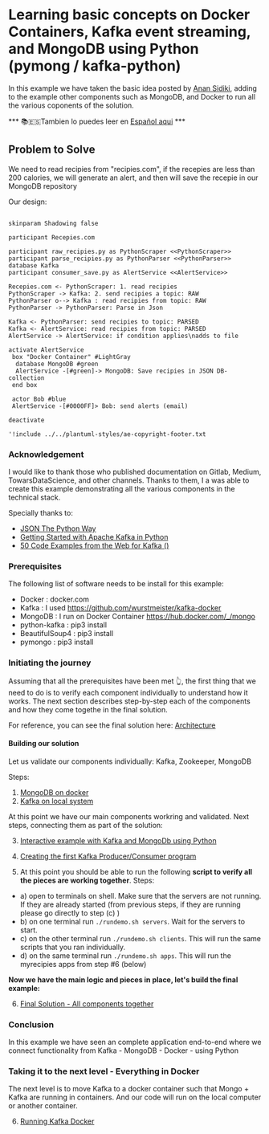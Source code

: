 # Learning basic concepts on Docker Containers, Kafka event streaming, and MongoDB using Python (pymong / kafka-python)
In this example we have taken the basic idea posted by [Anan Sidiki](https://towardsdatascience.com/getting-started-with-apache-kafka-in-python-604b3250aa05), 
 adding to the example other components such as MongoDB, and Docker to run all the various coponents of the solution.

*** 📚🇪🇸Tambien lo puedes leer en [Español aqui](README_esp.md) ***

## Problem to Solve
We need to read recipies from "recipies.com", if the recepies are less than 200 calories, we will generate
an alert, and then will save the recepie in our MongoDB repository

Our design:


```plantuml

skinparam Shadowing false

participant Recepies.com

participant raw_recipies.py as PythonScraper <<PythonScraper>>
participant parse_recipies.py as PythonParser <<PythonParser>>
database Kafka
participant consumer_save.py as AlertService <<AlertService>>

Recepies.com <- PythonScraper: 1. read recipies
PythonScraper -> Kafka: 2. send recipies a topic: RAW
PythonParser o--> Kafka : read recipies from topic: RAW
PythonParser -> PythonParser: Parse in Json 

Kafka <- PythonParser: send recipies to topic: PARSED
Kafka <- AlertService: read recipies from topic: PARSED
AlertService -> AlertService: if condition applies\nadds to file

activate AlertService 
 box "Docker Container" #LightGray
  database MongoDB #green
  AlertService -[#green]-> MongoDB: Save recipies in JSON DB-collection
 end box

 actor Bob #blue
 AlertService -[#0000FF]> Bob: send alerts (email)

deactivate

'!include ../../plantuml-styles/ae-copyright-footer.txt
```
### Acknowledgement
I would like to thank those who published documentation on Gitlab, Medium, TowarsDataScience, and other channels. Thanks to them, I a was able to create
this example demonstrating all the various components in the technical stack.

Specially thanks to:
* [JSON The Python Way](https://medium.com/python-pandemonium/json-the-python-way-91aac95d4041)
* [Getting Started with Apache Kafka in Python](https://towardsdatascience.com/getting-started-with-apache-kafka-in-python-604b3250aa05)
* [50 Code Examples from the Web for Kafka ()](https://www.programcreek.com/python/example/98440/kafka.KafkaConsumer)

### Prerequisites
The following list of software needs to be install for this example:

* Docker : docker.com
* Kafka : I used https://github.com/wurstmeister/kafka-docker
* MongoDB : I run on Docker Container https://hub.docker.com/_/mongo
* python-kafka : pip3 install 
* BeautifulSoup4 : pip3 install 
* pymongo : pip3 install


### Initiating the journey
Assuming that all the prerequisites have been met 👆, the first thing that we need to do is to verify each component individually
to understand how it works.  The next section describes step-by-step each of the components and how they come togethe in the final solution.

For reference, you can see the final solution here:  [Architecture](howtodockerkafka.md) 

#### Building our solution
Let us validate our components individually: Kafka, Zookeeper, MongoDB

Steps: 

1. [MongoDB on docker](howtoMongoDB.md)
2. [Kafka on local system](howtoKafka.md)

At this point we have our main components workring and validated. Next steps, connecting them as part of the solution:

3. [Interactive example with Kafka and MongoDb using Python](fromKafkatoMongo.md)
4. [Creating the first Kafka Producer/Consumer program](firstexample.md)

5. At this point you should be able to run the following **script to verify all the pieces are working together**. Steps:
* a) open to terminals on shell.  Make sure that the servers are not running. If they are already started (from previous steps, if they are running please go directly to step (c) ) 
* b) on one terminal run `./rundemo.sh servers`.   Wait for the servers to start.
* c) on the other terminal run `./rundemo.sh clients`.  This will run the same scripts that you ran individually.
* d) on the same terminal run `./rundemo.sh apps`.  This will run the myrecipies apps from step #6 (below)

**Now we have the main logic and pieces in place, let's build the final example:**

6. [Final Solution - All components together](finalexample.md)

### Conclusion
In this example we have seen an complete application end-to-end where we connect functionality from Kafka - MongoDB - Docker - using Python

### Taking it to the next level - Everything in Docker
The next level is to move Kafka to a docker container such that Mongo + Kafka are running in containers.  And our code will run on the local
computer or another container.

6. [Running Kafka Docker](howtodockerkafka.md)
 

